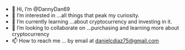 - 👋 Hi, I’m @DannyDan69
- 👀 I’m interested in ...all things that peak my curiosity. 
- 🌱 I’m currently learning ...about cryptocurrency and investing in it.
- 💞️ I’m looking to collaborate on ...purchasing and learning more about cryptocurrency
- 📫 How to reach me ... by email at danielcdiaz75@gmail.com

<!---
DannyDan69/DannyDan69 is a ✨ special ✨ repository because its `README.md` (this file) appears on your GitHub profile.
You can click the Preview link to take a look at your changes.
--->
